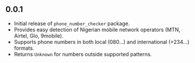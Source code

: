 ## 0.0.1

- Initial release of `phone_number_checker` package.
- Provides easy detection of Nigerian mobile network operators (MTN, Airtel, Glo, 9mobile).
- Supports phone numbers in both local (080...) and international (+234...) formats.
- Returns `Unknown` for numbers outside supported patterns.
